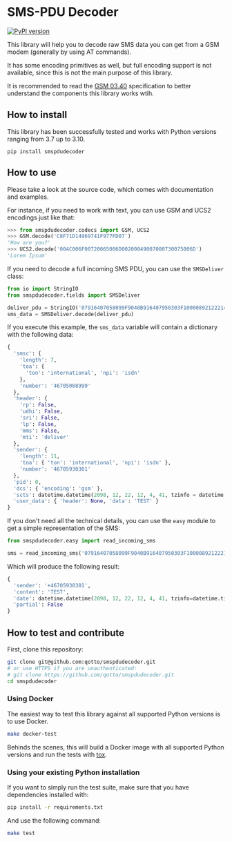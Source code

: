 # SMS-PDU Decoder

[![PyPI version](https://badge.fury.io/py/smspdudecoder.svg)](https://badge.fury.io/py/smspdudecoder)

This library will help you to decode raw SMS data you can get from a GSM modem (generally by using AT commands).

It has some encoding primitives as well, but full encoding support is not available, since this is not the main purpose of this library.

It is recommended to read the [GSM 03.40](https://en.wikipedia.org/wiki/GSM_03.40) specification to better understand the components this library works wtih.

## How to install

This library has been successfully tested and works with Python versions ranging from 3.7 up to 3.10.

```
pip install smspdudecoder
```

## How to use

Please take a look at the source code, which comes with documentation and examples.

For instance, if you need to work with text, you can use GSM and UCS2 encodings just like that:

```python
>>> from smspdudecoder.codecs import GSM, UCS2
>>> GSM.decode('C8F71D14969741F977FD07')
'How are you?'
>>> UCS2.decode('004C006F00720065006D00200049007000730075006D')
'Lorem Ipsum'
```

If you need to decode a full incoming SMS PDU, you can use the `SMSDeliver` class:

```python
from io import StringIO
from smspdudecoder.fields import SMSDeliver

deliver_pdu = StringIO('07916407058099F9040B916407950303F100008921222140140004D4E2940A')
sms_data = SMSDeliver.decode(deliver_pdu)
```

If you execute this example, the `sms_data` variable will contain a dictionary with the following data:

```python
{
  'smsc': {
    'length': 7,
    'toa': {
      'ton': 'international', 'npi': 'isdn'
    },
    'number': '46705008999'
  },
  'header': {
    'rp': False,
    'udhi': False,
    'sri': False,
    'lp': False,
    'mms': False,
    'mti': 'deliver'
  },
  'sender': {
    'length': 11,
    'toa': { 'ton': 'international', 'npi': 'isdn' },
    'number': '46705930301'
  },
  'pid': 0,
  'dcs': { 'encoding': 'gsm' },
  'scts': datetime.datetime(2098, 12, 22, 12, 4, 41, tzinfo = datetime.timezone.utc),
  'user_data': { 'header': None, 'data': 'TEST' }
}
```

If you don't need all the technical details, you can use the `easy` module to get a simple representation of the SMS:

```python
from smspdudecoder.easy import read_incoming_sms

sms = read_incoming_sms('07916407058099F9040B916407950303F100008921222140140004D4E2940A')
```

Which will produce the following result:

```python
{
  'sender': '+46705930301',
  'content': 'TEST',
  'date': datetime.datetime(2098, 12, 22, 12, 4, 41, tzinfo=datetime.timezone.utc),
  'partial': False
}
```

## How to test and contribute

First, clone this repository:

```sh
git clone git@github.com:qotto/smspdudecoder.git
# or use HTTPS if you are unauthenticated:
# git clone https://github.com/qotto/smspdudecoder.git
cd smspdudecoder
```

### Using Docker

The easiest way to test this library against all supported Python versions is to use Docker.

```sh
make docker-test
```

Behinds the scenes, this will build a Docker image with all supported Python versions and run the tests with [tox](https://tox.wiki/).

### Using your existing Python installation

If you want to simply run the test suite, make sure that you have dependencies installed with:

```sh
pip install -r requirements.txt
```

And use the following command:

```sh
make test
```
